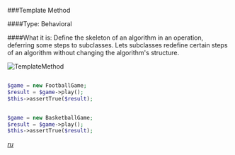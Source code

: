 ###Template Method

####Type: Behavioral

####What it is:
Define the skeleton of an algorithm in an operation, deferring some steps to subclasses. Lets subclasses redefine certain steps of an algorithm without changing the algorithm's structure.

![TemplateMethod]

```php

$game = new FootballGame;
$result = $game->play();
$this->assertTrue($result);


$game = new BasketballGame;
$result = $game->play();
$this->assertTrue($result);

```
_[ru][Ru TemplateMethod]_

[TemplateMethod]: https://github.com/olegre/DesignPatterns/blob/master/~images/TemplateMethod.png
[Ru TemplateMethod]: https://github.com/olegre/DesignPatterns/blob/master/~images/ru/TemplateMethod.png
